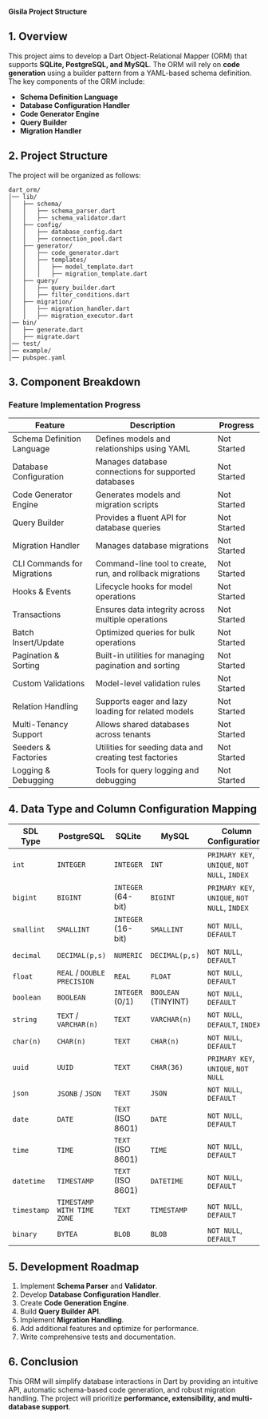**Gisila Project Structure**

## **1. Overview**
This project aims to develop a Dart Object-Relational Mapper (ORM) that supports **SQLite, PostgreSQL, and MySQL**. The ORM will rely on **code generation** using a builder pattern from a YAML-based schema definition. The key components of the ORM include:

- **Schema Definition Language**
- **Database Configuration Handler**
- **Code Generator Engine**
- **Query Builder**
- **Migration Handler**

## **2. Project Structure**
The project will be organized as follows:

```
dart_orm/
│── lib/
│   ├── schema/
│   │   ├── schema_parser.dart
│   │   ├── schema_validator.dart
│   ├── config/
│   │   ├── database_config.dart
│   │   ├── connection_pool.dart
│   ├── generator/
│   │   ├── code_generator.dart
│   │   ├── templates/
│   │   │   ├── model_template.dart
│   │   │   ├── migration_template.dart
│   ├── query/
│   │   ├── query_builder.dart
│   │   ├── filter_conditions.dart
│   ├── migration/
│   │   ├── migration_handler.dart
│   │   ├── migration_executor.dart
│── bin/
│   ├── generate.dart
│   ├── migrate.dart
│── test/
│── example/
│── pubspec.yaml
```

## **3. Component Breakdown**

### **Feature Implementation Progress**

| **Feature**               | **Description**                                         | **Progress** |
|---------------------------|---------------------------------------------------------|-------------|
| Schema Definition Language | Defines models and relationships using YAML            | Not Started |
| Database Configuration    | Manages database connections for supported databases    | Not Started |
| Code Generator Engine     | Generates models and migration scripts                  | Not Started |
| Query Builder             | Provides a fluent API for database queries              | Not Started |
| Migration Handler         | Manages database migrations                             | Not Started |
| CLI Commands for Migrations | Command-line tool to create, run, and rollback migrations | Not Started |
| Hooks & Events            | Lifecycle hooks for model operations                    | Not Started |
| Transactions              | Ensures data integrity across multiple operations       | Not Started |
| Batch Insert/Update       | Optimized queries for bulk operations                   | Not Started |
| Pagination & Sorting      | Built-in utilities for managing pagination and sorting  | Not Started |
| Custom Validations        | Model-level validation rules                            | Not Started |
| Relation Handling         | Supports eager and lazy loading for related models     | Not Started |
| Multi-Tenancy Support     | Allows shared databases across tenants                 | Not Started |
| Seeders & Factories       | Utilities for seeding data and creating test factories | Not Started |
| Logging & Debugging       | Tools for query logging and debugging                   | Not Started |

## **4. Data Type and Column Configuration Mapping**

| **SDL Type** | **PostgreSQL**            | **SQLite**           | **MySQL**              | **Column Configurations** |
|-------------|-------------------------|--------------------|----------------------|-------------------------|
| `int`       | `INTEGER`                | `INTEGER`          | `INT`               | `PRIMARY KEY`, `UNIQUE`, `NOT NULL`, `INDEX` |
| `bigint`    | `BIGINT`                 | `INTEGER` (64-bit) | `BIGINT`            | `PRIMARY KEY`, `UNIQUE`, `NOT NULL`, `INDEX` |
| `smallint`  | `SMALLINT`               | `INTEGER` (16-bit) | `SMALLINT`          | `NOT NULL`, `DEFAULT` |
| `decimal`   | `DECIMAL(p,s)`           | `NUMERIC`          | `DECIMAL(p,s)`      | `NOT NULL`, `DEFAULT` |
| `float`     | `REAL` / `DOUBLE PRECISION` | `REAL`         | `FLOAT`             | `NOT NULL`, `DEFAULT` |
| `boolean`   | `BOOLEAN`                | `INTEGER` (0/1)    | `BOOLEAN` (TINYINT) | `NOT NULL`, `DEFAULT` |
| `string`    | `TEXT` / `VARCHAR(n)`     | `TEXT`             | `VARCHAR(n)`        | `NOT NULL`, `DEFAULT`, `INDEX` |
| `char(n)`   | `CHAR(n)`                | `TEXT`             | `CHAR(n)`           | `NOT NULL`, `DEFAULT` |
| `uuid`      | `UUID`                   | `TEXT`             | `CHAR(36)`          | `PRIMARY KEY`, `UNIQUE`, `NOT NULL` |
| `json`      | `JSONB` / `JSON`         | `TEXT`             | `JSON`              | `NOT NULL`, `DEFAULT` |
| `date`      | `DATE`                   | `TEXT` (ISO 8601)  | `DATE`              | `NOT NULL`, `DEFAULT` |
| `time`      | `TIME`                   | `TEXT` (ISO 8601)  | `TIME`              | `NOT NULL`, `DEFAULT` |
| `datetime`  | `TIMESTAMP`              | `TEXT` (ISO 8601)  | `DATETIME`          | `NOT NULL`, `DEFAULT` |
| `timestamp` | `TIMESTAMP WITH TIME ZONE` | `TEXT`          | `TIMESTAMP`         | `NOT NULL`, `DEFAULT` |
| `binary`    | `BYTEA`                  | `BLOB`             | `BLOB`              | `NOT NULL`, `DEFAULT` |

## **5. Development Roadmap**
1. Implement **Schema Parser** and **Validator**.
2. Develop **Database Configuration Handler**.
3. Create **Code Generation Engine**.
4. Build **Query Builder API**.
5. Implement **Migration Handling**.
6. Add additional features and optimize for performance.
7. Write comprehensive tests and documentation.

## **6. Conclusion**
This ORM will simplify database interactions in Dart by providing an intuitive API, automatic schema-based code generation, and robust migration handling. The project will prioritize **performance, extensibility, and multi-database support**.

